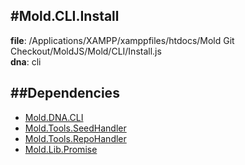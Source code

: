 
#Mold.CLI.Install
---------------------------------------

__file__: /Applications/XAMPP/xamppfiles/htdocs/Mold Git Checkout/MoldJS/Mold/CLI/Install.js  
__dna__: cli  


	






##Dependencies
--------------

* [Mold.DNA.CLI](../../Mold/DNA/CLI.md) 
* [Mold.Tools.SeedHandler](../../Mold/Tools/SeedHandler.md) 
* [Mold.Tools.RepoHandler](../../Mold/Tools/RepoHandler.md) 
* [Mold.Lib.Promise](../../Mold/Lib/Promise.md) 



 

 


 



		
